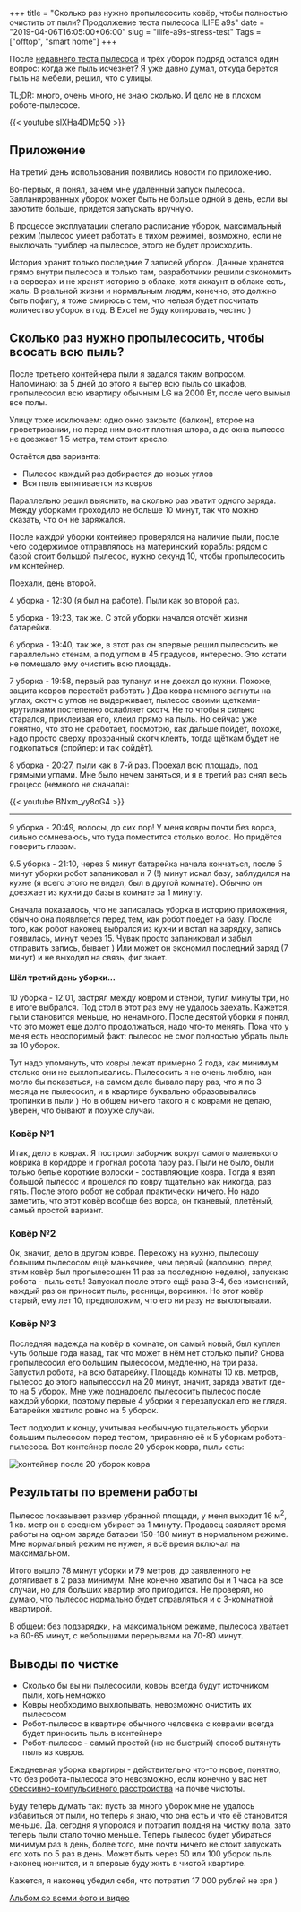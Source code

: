 +++
title = "Сколько раз нужно пропылесосить ковёр, чтобы полностью очистить от пыли? Продолжение теста пылесоса ILIFE a9s"
date = "2019-04-06T16:05:00+06:00"
slug = "ilife-a9s-stress-test"
Tags = ["offtop", "smart home"]
+++

После [недавнего теста пылесоса](/blog/2019/04/04/robot-vacuum-cleaner-ilife-a9s-test/) и трёх уборок подряд остался один вопрос: когда же пыль исчезнет? Я уже давно думал, откуда берется пыль на мебели, решил, что с улицы.

TL;DR: много, очень много, не знаю сколько. И дело не в плохом роботе-пылесосе.

<!--more-->

{{< youtube slXHa4DMp5Q >}}

## Приложение
На третий день использования появились новости по приложению.

Во-первых, я понял, зачем мне удалённый запуск пылесоса. Запланированных уборок может быть не больше одной в день, если вы захотите больше, придется запускать вручную.

В процессе эксплуатации слетало расписание уборок, максимальный режим (пылесос умеет работать в тихом режиме), возможно, если не выключать тумблер на пылесосе, этого не будет происходить.

История хранит только последние 7 записей уборок. Данные хранятся прямо внутри пылесоса и только там, разработчики решили сэкономить на серверах и не хранят историю в облаке, хотя аккаунт в облаке есть, жаль.
В реальной жизни и нормальным людям, конечно, это должно быть пофигу, я тоже смирюсь с тем, что нельзя будет посчитать количество уборок в год. В Excel не буду копировать, честно )


## Сколько раз нужно пропылесосить, чтобы всосать всю пыль?
После третьего контейнера пыли я задался таким вопросом. Напоминаю: за 5 дней до этого я вытер всю пыль со шкафов, пропылесосил всю квартиру обычным LG на 2000 Вт, после чего вымыл все полы.

Улицу тоже исключаем: одно окно закрыто (балкон), второе на проветривании, но перед ним висит плотная штора, а до окна пылесос не доезжает 1.5 метра, там стоит кресло.

Остаётся два варианта:

- Пылесос каждый раз добирается до новых углов
- Вся пыль вытягивается из ковров

Параллельно решил выяснить, на сколько раз хватит одного заряда. Между уборками проходило не больше 10 минут, так что можно сказать, что он не заряжался.

После каждой уборки контейнер проверялся на наличие пыли, после чего содержимое отправлялось на материнский корабль: рядом с базой стоит большой пылесос, нужно секунд 10, чтобы пропылесосить им контейнер.

Поехали, день второй.

4 уборка - 12:30 (я был на работе). Пыли как во второй раз.

5 уборка - 19:23, так же. С этой уборки начался отсчёт жизни батарейки.

6 уборка - 19:40, так же, в этот раз он впервые решил пылесосить не параллельно стенам, а под углом в 45 градусов, интересно. Это кстати не помешало ему очистить всю площадь.

7 уборка - 19:58, первый раз тупанул и не доехал до кухни. Похоже, защита ковров перестаёт работать ) Два ковра немного загнуты на углах, скотч с углов не выдерживает, пылесос своими щетками-крутилками постепенно ослабляет скотч. Не то чтобы я сильно старался, приклеивая его, клеил прямо на пыль. Но сейчас уже понятно, что это не сработает, посмотрю, как дальше пойдёт, похоже, надо просто сверху прозрачный скотч клеить, тогда щёткам будет не подкопаться (спойлер: и так сойдёт).

8 уборка - 20:27, пыли как в 7-й раз. Проехал всю площадь, под прямыми углами. Мне было нечем заняться, и я в третий раз снял весь процесс (немного не сначала):

{{< youtube BNxm_yy8oG4 >}}

---

9 уборка - 20:49, волосы, до сих пор! У меня ковры почти без ворса, сильно сомневаюсь, что туда поместится столько волос. Но придётся поверить глазам.

9.5 уборка - 21:10, через 5 минут батарейка начала кончаться, после 5 минут уборки робот запаниковал и 7 (!) минут искал базу, заблудился на кухне (я всего этого не видел, был в другой комнате). Обычно он доезжает из кухни до базы в комнате за 1 минуту.

Сначала показалось, что не записалась уборка в историю приложения, обычно она появляется перед тем, как робот поедет на базу. После того, как робот наконец выбрался из кухни и встал на зарядку, запись появилась, минут через 15. Чувак просто запаниковал и забыл отправить запись, бывает ) Или может он экономил последний заряд (7 минут) и не выходил на связь, фиг знает.


#### Шёл третий день уборки...

10 уборка - 12:01, застрял между ковром и стеной, тупил минуты три, но в итоге выбрался. Под стол в этот раз ему не удалось заехать. Кажется, пыли становится меньше, но ненамного.
После десятой уборки я понял, что это может еще долго продолжаться, надо что-то менять. Пока что у меня есть неоспоримый факт: пылесос не смог полностью убрать пыль за 10 уборок.

Тут надо упомянуть, что ковры лежат примерно 2 года, как минимум столько они не выхлопывались. Пылесосить я не очень люблю, как могло бы показаться, на самом деле бывало пару раз, что я по 3 месяца не пылесосил, и в квартире буквально образовывались тропинки в пыли ) Но в общем ничего такого я с коврами не делаю, уверен, что бывают и похуже случаи.

### Ковёр №1
Итак, дело в коврах. Я построил заборчик вокруг самого маленького коврика в коридоре и прогнал робота пару раз. Пыли не было, были только белые короткие волоски - составляющие ковра. Тогда я взял большой пылесос и прошелся по ковру тщательно как никогда, раз пять. После этого робот не собрал практически ничего. Но надо заметить, что этот ковёр вообще без ворса, он тканевый, плетёный, самый простой вариант.

### Ковёр №2
Ок, значит, дело в другом ковре. Перехожу на кухню, пылесошу большим пылесосом ещё маньячнее, чем первый (напомню, перед этим ковёр был пропылесошен 11 раз за последнюю неделю), запускаю робота - пыль есть! Запускал после этого ещё раза 3-4, без изменений, каждый раз он приносит пыль, ресницы, ворсинки. Но этот ковёр старый, ему лет 10, предположим, что его ни разу не выхлопывали.

### Ковёр №3
Последняя надежда на ковёр в комнате, он самый новый, был куплен чуть больше года назад, так что может в нём нет столько пыли? Снова пропылесосил его большим пылесосом, медленно, на три раза. Запустил робота, на всю батарейку. Площадь комнаты 10 кв. метров, пылесос до этого напылесосил на 20 минут, значит, заряда хватит где-то на 5 уборок. Мне уже поднадоело пылесосить пылесос после каждой уборки, поэтому первые 4 уборки я перезапускал его не глядя. Батарейки хватило ровно на 5 уборок.

Тест подходит к концу, учитывая необычную тщательность уборки большим пылесосом перед тестом, приравняю её к 5 уборкам робота-пылесоса. Вот контейнер после 20 уборок ковра, пыль есть:

<img alt="контейнер после 20 уборок ковра" src="https://lh3.googleusercontent.com/bhvxBJ_7M0qMvtdd_rW7GfmNLN-3XIFI3t9lbu-jqIUTjJlNyJwjmngS_SAgZzb3zrMledd-EodaboX4M97P9EQNpzEd2EPT6I4kNG-Q9aSEPL_qJKJuYCe_sQC7QYaMFqJTpmtMgxoOZhkILXGMqxmvN5ISNDIrktaPfNyJ0ai7qDl0Plei4kVaEVDrhw0WkFNvk4yF83jLQm7fP6jGfT9FsjBzgguHcE5igETJmSslCLiZfRr909TJyBPkxAeKH8KwaGV9q3OnANrV6n9-860b9a_mpgedH6tTC1AMfkfANbhjNC73Mbo27QqbIcZ_toG5PE1jUr9qf6RFsf_F_NQl6VJrRbXYFQRQW0NQPGazWxaADpevTM9B1FFHNvi4fYxmne8vcBXkRBUyywTxiuqOcy5mpRJIp-USMK55RrPlTcnDKxPdbL-1Hgt-NKK11ZIjRwfCQpw3xc73KH6JoPNpXFnoPAOsWbRxpPSCWsJJiZkVwoRZSAGHP7OwZoDaXiEdmSVI8L2IUSGakc4ACngEA7dFEClnlq1wsOXbiPEgrKIQS-AWV9l9QjDHmC_Ik2Edp4JHOOI-vkwKKiBsKSEILJ7DDIeHLHDAu5em9kDuRRZFa24DnAkyK75qrfphWXzurTMBqP6Fv9NtyUyFriQFH4JlWKc=w1245-h701-no" />


## Результаты по времени работы

Пылесос показывает размер убранной площади, у меня выходит 16 м<sup>2</sup>, 1 кв. метр он в среднем убирает за 1 минуту. Продавец заявляет время работы на одном заряде батареи 150-180 минут в нормальном режиме. Мне нормальный режим не нужен, я всё время включал на максимальном.

Итого вышло 78 минут уборки и 79 метров, до заявленного не дотягивает в 2 раза минимум. Мне конечно хватило бы и 1 часа на все случаи, но для больших квартир это пригодится. Не проверял, но думаю, что пылесос нормально будет справляться и с 3-комнатной квартирой.

В общем: без подзарядки, на максимальном режиме, пылесоса хватает на 60-65 минут, с небольшими перерывами на 70-80 минут.


## Выводы по чистке
- Сколько бы вы ни пылесосили, ковры всегда будут источником пыли, хоть немножко
- Ковры необходимо выхлопывать, невозможно очистить их пылесосом
- Робот-пылесос в квартире обычного человека с коврами всегда будет приносить пыль в контейнере
- Робот-пылесос - самый простой (но не быстрый) способ вытянуть пыль из ковров.

Ежедневная уборка квартиры - действительно что-то новое, понятно, что без робота-пылесоса это невозможно, если конечно у вас нет [обессивно-компульсивного расстройства](https://ru.wikipedia.org/wiki/Обсессивно-компульсивное_расстройство) на почве чистоты.

Буду теперь думать так: пусть за много уборок мне не удалось избавиться от пыли, но теперь я знаю, что она есть и что её становится меньше. Да, сегодня я упоролся и потратил полдня на чистку пола, зато теперь пыли стало точно меньше. Теперь пылесос будет убираться минимум раз в день, более того, мне почти ничего не стоит запускать его хоть по 5 раз в день. Может быть через 50 или 100 уборок пыль наконец кончится, и я впервые буду жить в чистой квартире.

Кажется, я наконец убедил себя, что потратил 17 000 рублей не зря )

[Альбом со всеми фото и видео](https://photos.app.goo.gl/LkNxJQyThiY1fJLz9)
